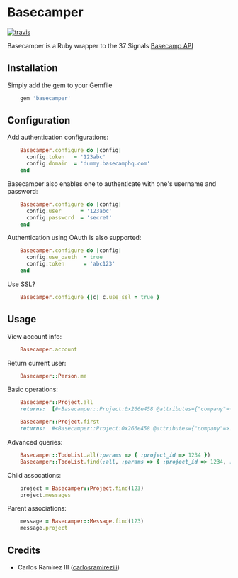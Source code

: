 Basecamper
==========

[![travis](https://secure.travis-ci.org/rclosner/basecamper.png)](http://travis-ci.org/rclosner/basecamper)

Basecamper is a Ruby wrapper to the 37 Signals [Basecamp API](http://developer.37signals.com/basecamp)

Installation
------------

Simply add the gem to your Gemfile

```ruby
    gem 'basecamper'
```

Configuration
-----

Add authentication configurations:

```ruby
    Basecamper.configure do |config|
      config.token   = '123abc'
      config.domain  = 'dummy.basecamphq.com'
    end
```

Basecamper also enables one to authenticate with one's username and password:

```ruby
    Basecamper.configure do |config|
      config.user      = '123abc'
      config.password  = 'secret'
    end
```

Authentication using OAuth is also supported:

```ruby
    Basecamper.configure do |config|
      config.use_oauth  = true
      config.token      = 'abc123'
    end
```

Use SSL?
    
```ruby
    Basecamper.configure {|c| c.use_ssl = true }
```

Usage
-----


View account info:

```ruby
    Basecamper.account
```

Return current user:

```ruby
    Basecamper::Person.me
```

Basic operations:

```ruby
    Basecamper::Project.all
    returns:  [#<Basecamper::Project:0x266e458 @attributes={"company"=>..}>]

    Basecamper::Project.first
    returns:  #<Basecamper::Project:0x266e458 @attributes={"company"=>..}>
```

Advanced queries:
    
```ruby
    Basecamper::TodoList.all(:params => { :project_id => 1234 })
    Basecamper::TodoList.find(:all, :params => { :project_id => 1234, :responsible_party => 9124 })
```

Child assocations:

```ruby
    project = Basecamper::Project.find(123)
    project.messages
```

Parent associations:

```ruby
    message = Basecamper::Message.find(123)
    message.project
```

Credits
-------
* Carlos Ramirez III ([carlosramireziii](https://github.com/carlosramireziii))
